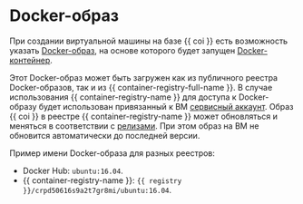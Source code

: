 # Docker-образ

При создании виртуальной машины на базе {{ coi }} есть возможность указать [Docker-образ](../../container-registry/concepts/docker-image.md), на основе которого будет запущен [Docker-контейнер](/blog/posts/2022/03/docker-containers).

Этот Docker-образ может быть загружен как из публичного реестра Docker-образов, так и из {{ container-registry-full-name }}. В случае использования {{ container-registry-name }} для доступа к Docker-образу будет использован привязанный к ВМ [сервисный аккаунт](../../iam/concepts/index.md#sa). Образ {{ coi }} в реестре {{ container-registry-name }} может обновляться и меняться в соответствии с [релизами](../release-notes.md). При этом образ на ВМ не обновится автоматически до последней версии.

Пример имени Docker-образа для разных реестров:
* Docker Hub: `ubuntu:16.04`.
* {{ container-registry-name }}: `{{ registry }}/crpd50616s9a2t7gr8mi/ubuntu:16.04`.
